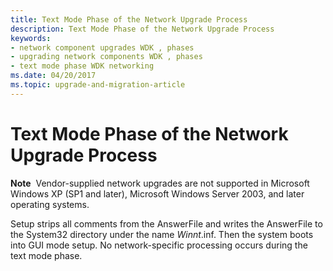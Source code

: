 ```yaml
---
title: Text Mode Phase of the Network Upgrade Process
description: Text Mode Phase of the Network Upgrade Process
keywords:
- network component upgrades WDK , phases
- upgrading network components WDK , phases
- text mode phase WDK networking
ms.date: 04/20/2017
ms.topic: upgrade-and-migration-article
---
```


# Text Mode Phase of the Network Upgrade Process





**Note**  Vendor-supplied network upgrades are not supported in Microsoft Windows XP (SP1 and later), Microsoft Windows Server 2003, and later operating systems.

 

Setup strips all comments from the AnswerFile and writes the AnswerFile to the System32 directory under the name $Winnt$.inf. Then the system boots into GUI mode setup. No network-specific processing occurs during the text mode phase.

 

 





